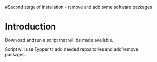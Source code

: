 #Second stage of installation - remove and add some software packages

# Introduction #
Download and run a script that will be made available.

Script will use Zypper to add needed repositories and add/remove packages.